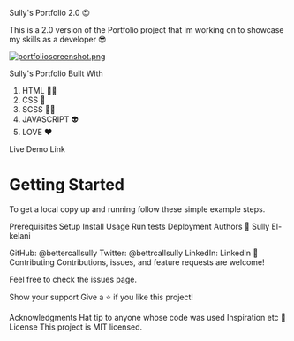 Sully's Portfolio 2.0 😍

This is a 2.0 version of the Portfolio project that im working on to showcase my skills as a developer 😎 

[![portfolioscreenshot.png](https://i.postimg.cc/pV4KKfDq/portfolioscreenshot.png)](https://postimg.cc/grywW6tZ)

Sully's Portfolio
Built With
1. HTML :astronaut:
2. CSS :apple:
3. SCSS :artist:
4. JAVASCRIPT :alien:
5. LOVE ❤️ 

Live Demo Link

Getting Started
=======

To get a local copy up and running follow these simple example steps.

Prerequisites
Setup
Install
Usage
Run tests
Deployment
Authors
👤 Sully El-kelani

GitHub: @bettercallsully
Twitter: @bettrcallsully
LinkedIn: LinkedIn
🤝 Contributing
Contributions, issues, and feature requests are welcome!

Feel free to check the issues page.

Show your support
Give a ⭐️ if you like this project!

Acknowledgments
Hat tip to anyone whose code was used
Inspiration
etc
📝 License
This project is MIT licensed.
